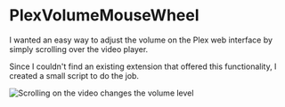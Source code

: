 # PlexVolumeMouseWheel

I wanted an easy way to adjust the volume on the Plex web interface by simply scrolling over the video player.

Since I couldn't find an existing extension that offered this functionality, I created a small script to do the job.

![Scrolling on the video changes the volume level](https://github.com/user-attachments/assets/e52c0e82-c6f9-4bf9-bef4-6441a2a513d0)
